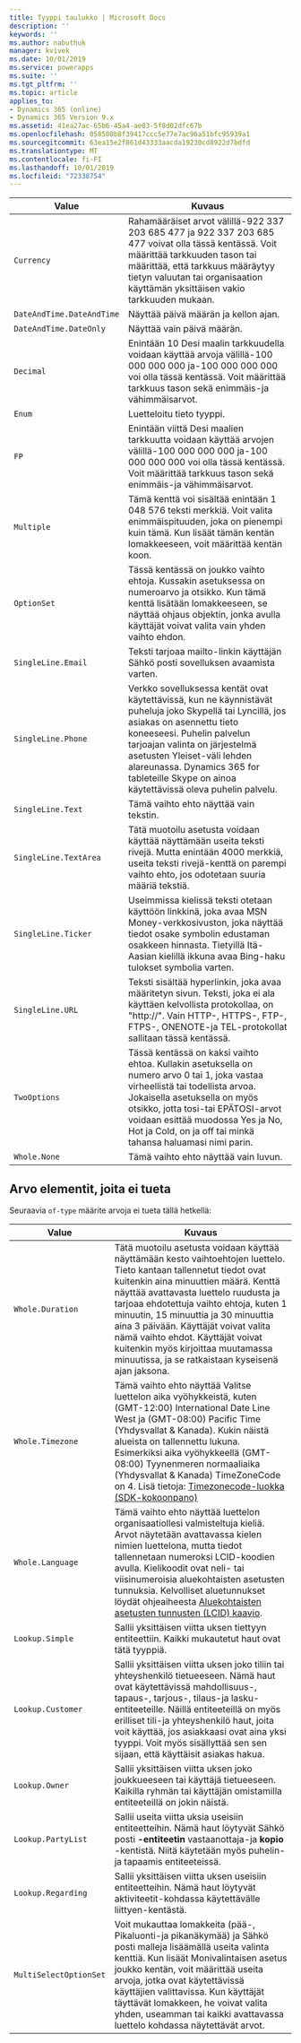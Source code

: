 ```yaml
---
title: Tyyppi taulukko | Microsoft Docs
description: ''
keywords: ''
ms.author: nabuthuk
manager: kvivek
ms.date: 10/01/2019
ms.service: powerapps
ms.suite: ''
ms.tgt_pltfrm: ''
ms.topic: article
applies_to:
- Dynamics 365 (online)
- Dynamics 365 Version 9.x
ms.assetid: 41ea27ac-65b6-45a4-ae03-5f8d02dfc67b
ms.openlocfilehash: 058580b8f39417ccc5e77e7ac96a51bfc95939a1
ms.sourcegitcommit: 63ea15e2f861d43333aacda19230cd8922d7bdfd
ms.translationtype: MT
ms.contentlocale: fi-FI
ms.lasthandoff: 10/01/2019
ms.locfileid: "72338754"
---
```

|Value|Kuvaus|
|--|--|
|`Currency`|Rahamääräiset arvot välillä-922 337 203 685 477 ja 922 337 203 685 477 voivat olla tässä kentässä. Voit määrittää tarkkuuden tason tai määrittää, että tarkkuus määräytyy tietyn valuutan tai organisaation käyttämän yksittäisen vakio tarkkuuden mukaan.|
|`DateAndTime.DateAndTime`|Näyttää päivä määrän ja kellon ajan.|
|`DateAndTime.DateOnly`|Näyttää vain päivä määrän.|
|`Decimal`|Enintään 10 Desi maalin tarkkuudella voidaan käyttää arvoja välillä-100 000 000 000 ja-100 000 000 000 voi olla tässä kentässä. Voit määrittää tarkkuus tason sekä enimmäis-ja vähimmäisarvot.|
|`Enum`|Luetteloitu tieto tyyppi.|
|`FP`|Enintään viittä Desi maalien tarkkuutta voidaan käyttää arvojen välillä-100 000 000 000 ja-100 000 000 000 voi olla tässä kentässä. Voit määrittää tarkkuus tason sekä enimmäis-ja vähimmäisarvot. |
|`Multiple`|Tämä kenttä voi sisältää enintään 1 048 576 teksti merkkiä. Voit valita enimmäispituuden, joka on pienempi kuin tämä. Kun lisäät tämän kentän lomakkeeseen, voit määrittää kentän koon.|
|`OptionSet`|Tässä kentässä on joukko vaihto ehtoja. Kussakin asetuksessa on numeroarvo ja otsikko. Kun tämä kenttä lisätään lomakkeeseen, se näyttää ohjaus objektin, jonka avulla käyttäjät voivat valita vain yhden vaihto ehdon. |
|`SingleLine.Email`|Teksti tarjoaa mailto-linkin käyttäjän Sähkö posti sovelluksen avaamista varten.|
|`SingleLine.Phone`|Verkko sovelluksessa kentät ovat käytettävissä, kun ne käynnistävät puheluja joko Skypellä tai Lyncillä, jos asiakas on asennettu tieto koneeseesi. Puhelin palvelun tarjoajan valinta on järjestelmä asetusten Yleiset-väli lehden alareunassa. Dynamics 365 for tableteille Skype on ainoa käytettävissä oleva puhelin palvelu.|
|`SingleLine.Text`|Tämä vaihto ehto näyttää vain tekstin.|
|`SingleLine.TextArea`|Tätä muotoilu asetusta voidaan käyttää näyttämään useita teksti rivejä. Mutta enintään 4000 merkkiä, useita teksti rivejä-kenttä on parempi vaihto ehto, jos odotetaan suuria määriä tekstiä.|
|`SingleLine.Ticker`|Useimmissa kielissä teksti otetaan käyttöön linkkinä, joka avaa MSN Money-verkkosivuston, joka näyttää tiedot osake symbolin edustaman osakkeen hinnasta. Tietyillä Itä-Aasian kielillä ikkuna avaa Bing-haku tulokset symbolia varten.|
|`SingleLine.URL`|Teksti sisältää hyperlinkin, joka avaa määritetyn sivun. Teksti, joka ei ala käyttäen kelvollista protokollaa, on "http://". Vain HTTP-, HTTPS-, FTP-, FTPS-, ONENOTE-ja TEL-protokollat sallitaan tässä kentässä.|
|`TwoOptions`|Tässä kentässä on kaksi vaihto ehtoa. Kullakin asetuksella on numero arvo 0 tai 1, joka vastaa virheellistä tai todellista arvoa. Jokaisella asetuksella on myös otsikko, jotta tosi-tai EPÄTOSI-arvot voidaan esittää muodossa Yes ja No, Hot ja Cold, on ja off tai minkä tahansa haluamasi nimi parin.|
|`Whole.None`|Tämä vaihto ehto näyttää vain luvun.|

## <a name="value-elements-that-are-not-supported"></a>Arvo elementit, joita ei tueta

Seuraavia `of-type` määrite arvoja ei tueta tällä hetkellä:

|Value|Kuvaus|
|-----|------|
|`Whole.Duration`|Tätä muotoilu asetusta voidaan käyttää näyttämään kesto vaihtoehtojen luettelo. Tieto kantaan tallennetut tiedot ovat kuitenkin aina minuuttien määrä. Kenttä näyttää avattavasta luettelo ruudusta ja tarjoaa ehdotettuja vaihto ehtoja, kuten 1 minuutin, 15 minuuttia ja 30 minuuttia aina 3 päivään. Käyttäjät voivat valita nämä vaihto ehdot. Käyttäjät voivat kuitenkin myös kirjoittaa muutamassa minuutissa, ja se ratkaistaan kyseisenä ajan jaksona.|
|`Whole.Timezone`|Tämä vaihto ehto näyttää Valitse luettelon aika vyöhykkeistä, kuten (GMT-12:00) International Date Line West ja (GMT-08:00) Pacific Time (Yhdysvallat & Kanada). Kukin näistä alueista on tallennettu lukuna. Esimerkiksi aika vyöhykkeellä (GMT-08:00) Tyynenmeren normaaliaika (Yhdysvallat & Kanada) TimeZoneCode on 4. Lisä tietoja: [Timezonecode-luokka (SDK-kokoonpano)](https://docs.microsoft.com/en-us/previous-versions/dynamics-crm4/developers-guide/bb959779(v=msdn.10))|
|`Whole.Language`|Tämä vaihto ehto näyttää luettelon organisaatiollesi valmisteltuja kieliä. Arvot näytetään avattavassa kielen nimien luettelona, mutta tiedot tallennetaan numeroksi LCID-koodien avulla. Kielikoodit ovat neli- tai viisinumeroisia aluekohtaisten asetusten tunnuksia. Kelvolliset aluetunnukset löydät ohjeaiheesta [Aluekohtaisten asetusten tunnusten (LCID) kaavio](https://docs.microsoft.com/en-us/previous-versions/windows/embedded/ms912047(v=winembedded.10)).|
|`Lookup.Simple`|Sallii yksittäisen viitta uksen tiettyyn entiteettiin. Kaikki mukautetut haut ovat tätä tyyppiä.|
|`Lookup.Customer`|Sallii yksittäisen viitta uksen joko tiliin tai yhteyshenkilö tietueeseen. Nämä haut ovat käytettävissä mahdollisuus-, tapaus-, tarjous-, tilaus-ja lasku-entiteeteille. Näillä entiteeteillä on myös erilliset tili-ja yhteyshenkilö haut, joita voit käyttää, jos asiakkaasi ovat aina yksi tyyppi. Voit myös sisällyttää sen sen sijaan, että käyttäisit asiakas hakua.|
|`Lookup.Owner`|Sallii yksittäisen viitta uksen joko joukkueeseen tai käyttäjä tietueeseen. Kaikilla ryhmän tai käyttäjän omistamilla entiteeteillä on jokin näistä.|
|`Lookup.PartyList`|Sallii useita viitta uksia useisiin entiteetteihin. Nämä haut löytyvät Sähkö posti **-entiteetin** vastaanottaja-ja **kopio** -kentistä. Niitä käytetään myös puhelin-ja tapaamis entiteeteissä.|
|`Lookup.Regarding`|Sallii yksittäisen viitta uksen useisiin entiteetteihin. Nämä haut löytyvät aktiviteetit-kohdassa käytettävälle liittyen-kentästä.|
|`MultiSelectOptionSet`|Voit mukauttaa lomakkeita (pää-, Pikaluonti-ja pikanäkymää) ja Sähkö posti malleja lisäämällä useita valinta kenttiä. Kun lisäät Monivalintaisen asetus joukko kentän, voit määrittää useita arvoja, jotka ovat käytettävissä käyttäjien valittavissa. Kun käyttäjät täyttävät lomakkeen, he voivat valita yhden, useamman tai kaikki avattavassa luettelo kohdassa näytettävät arvot.|
